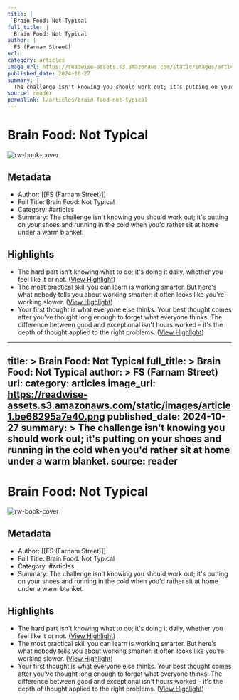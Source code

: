 ```yaml
---
title: |
  Brain Food: Not Typical
full_title: |
  Brain Food: Not Typical
author: |
  FS (Farnam Street)
url: 
category: articles
image_url: https://readwise-assets.s3.amazonaws.com/static/images/article1.be68295a7e40.png
published_date: 2024-10-27
summary: |
  The challenge isn't knowing you should work out; it's putting on your shoes and running in the cold when you'd rather sit at home under a warm blanket.
source: reader
permalink: l/articles/brain-food-not-typical
---
```

# Brain Food: Not Typical

![rw-book-cover](https://readwise-assets.s3.amazonaws.com/static/images/article1.be68295a7e40.png)

## Metadata
- Author: [[FS (Farnam Street)]]
- Full Title: Brain Food: Not Typical
- Category: #articles
- Summary: The challenge isn't knowing you should work out; it's putting on your shoes and running in the cold when you'd rather sit at home under a warm blanket.

## Highlights
- The hard part isn't knowing what to do; it's doing it daily, whether you feel like it or not. ([View Highlight](https://read.readwise.io/read/01jb97yqqy3sj85wn0z9gd5xeh))
- The most practical skill you can learn is working smarter. But here's what nobody tells you about working smarter: it often looks like you're working slower. ([View Highlight](https://read.readwise.io/read/01jb97z8rnvjs861z5qa9pxysw))
- Your first thought is what everyone else thinks. Your best thought comes after you've thought long enough to forget what everyone thinks. The difference between good and exceptional isn't hours worked – it's the depth of thought applied to the right problems. ([View Highlight](https://read.readwise.io/read/01jb97zweq5rz5362xwsskjqyq))


---
title: >
  Brain Food: Not Typical
full_title: >
  Brain Food: Not Typical
author: >
  FS (Farnam Street)
url: 
category: articles
image_url: https://readwise-assets.s3.amazonaws.com/static/images/article1.be68295a7e40.png
published_date: 2024-10-27
summary: >
  The challenge isn't knowing you should work out; it's putting on your shoes and running in the cold when you'd rather sit at home under a warm blanket.
source: reader
---
# Brain Food: Not Typical

![rw-book-cover](https://readwise-assets.s3.amazonaws.com/static/images/article1.be68295a7e40.png)

## Metadata
- Author: [[FS (Farnam Street)]]
- Full Title: Brain Food: Not Typical
- Category: #articles
- Summary: The challenge isn't knowing you should work out; it's putting on your shoes and running in the cold when you'd rather sit at home under a warm blanket.

## Highlights
- The hard part isn't knowing what to do; it's doing it daily, whether you feel like it or not. ([View Highlight](https://read.readwise.io/read/01jb97yqqy3sj85wn0z9gd5xeh))
- The most practical skill you can learn is working smarter. But here's what nobody tells you about working smarter: it often looks like you're working slower. ([View Highlight](https://read.readwise.io/read/01jb97z8rnvjs861z5qa9pxysw))
- Your first thought is what everyone else thinks. Your best thought comes after you've thought long enough to forget what everyone thinks. The difference between good and exceptional isn't hours worked – it's the depth of thought applied to the right problems. ([View Highlight](https://read.readwise.io/read/01jb97zweq5rz5362xwsskjqyq))


